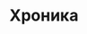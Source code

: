 ---
layout: tag
title: Хроника
titles: Хроника
slug: diarium
priority: 16
description: Повествование о том, что происходит за кулисами ресурса.
sortby: date
---